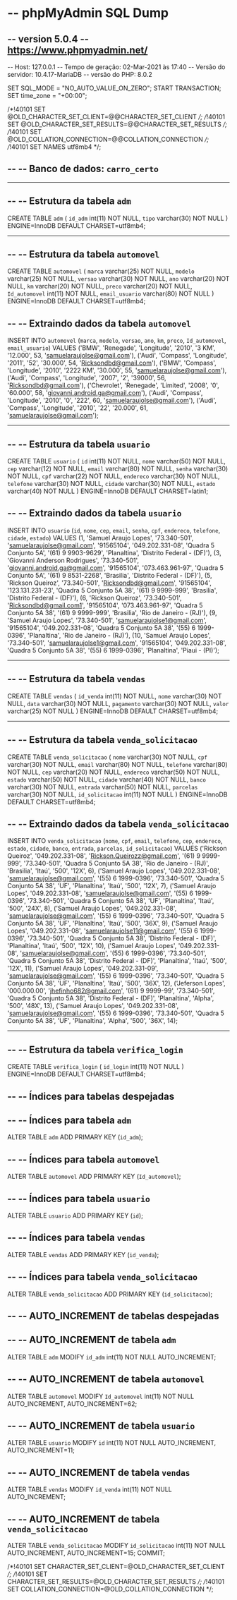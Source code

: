# -- phpMyAdmin SQL Dump
-- version 5.0.4
-- https://www.phpmyadmin.net/
--
-- Host: 127.0.0.1
-- Tempo de geração: 02-Mar-2021 às 17:40
-- Versão do servidor: 10.4.17-MariaDB
-- versão do PHP: 8.0.2

SET SQL_MODE = "NO_AUTO_VALUE_ON_ZERO";
START TRANSACTION;
SET time_zone = "+00:00";


/*!40101 SET @OLD_CHARACTER_SET_CLIENT=@@CHARACTER_SET_CLIENT */;
/*!40101 SET @OLD_CHARACTER_SET_RESULTS=@@CHARACTER_SET_RESULTS */;
/*!40101 SET @OLD_COLLATION_CONNECTION=@@COLLATION_CONNECTION */;
/*!40101 SET NAMES utf8mb4 */;

--
-- Banco de dados: `carro_certo`
--

-- --------------------------------------------------------

--
-- Estrutura da tabela `adm`
--

CREATE TABLE `adm` (
  `id_adm` int(11) NOT NULL,
  `tipo` varchar(30) NOT NULL
) ENGINE=InnoDB DEFAULT CHARSET=utf8mb4;

-- --------------------------------------------------------

--
-- Estrutura da tabela `automovel`
--

CREATE TABLE `automovel` (
  `marca` varchar(25) NOT NULL,
  `modelo` varchar(25) NOT NULL,
  `versao` varchar(30) NOT NULL,
  `ano` varchar(20) NOT NULL,
  `km` varchar(20) NOT NULL,
  `preco` varchar(20) NOT NULL,
  `Id_automovel` int(11) NOT NULL,
  `email_usuario` varchar(80) NOT NULL
) ENGINE=InnoDB DEFAULT CHARSET=utf8mb4;

--
-- Extraindo dados da tabela `automovel`
--

INSERT INTO `automovel` (`marca`, `modelo`, `versao`, `ano`, `km`, `preco`, `Id_automovel`, `email_usuario`) VALUES
('BMW', 'Renegade', 'Longitude', '2010', '3 KM', '12.000', 53, 'samuelaraujolse@gmail.com'),
('Audi', 'Compass', 'Longitude', '2011', '52', '30.000', 54, 'Ricksondbd@gmail.com'),
('BMW', 'Compass', 'Longitude', '2010', '2222 KM', '30.000', 55, 'samuelaraujolse@gmail.com'),
('Audi', 'Compass', 'Longitude', '2007', '2', '39000', 56, 'Ricksondbd@gmail.com'),
('Chevrolet', 'Renegade', 'Limited', '2008', '0', '60.000', 58, 'giovanni.android.ga@gmail.com'),
('Audi', 'Compass', 'Longitude', '2010', '0', '222', 60, 'samuelaraujolse@gmail.com'),
('Audi', 'Compass', 'Longitude', '2010', '22', '20.000', 61, 'samuelaraujolse@gmail.com');

-- --------------------------------------------------------

--
-- Estrutura da tabela `usuario`
--

CREATE TABLE `usuario` (
  `id` int(11) NOT NULL,
  `nome` varchar(50) NOT NULL,
  `cep` varchar(12) NOT NULL,
  `email` varchar(80) NOT NULL,
  `senha` varchar(30) NOT NULL,
  `cpf` varchar(22) NOT NULL,
  `endereco` varchar(30) NOT NULL,
  `telefone` varchar(30) NOT NULL,
  `cidade` varchar(30) NOT NULL,
  `estado` varchar(40) NOT NULL
) ENGINE=InnoDB DEFAULT CHARSET=latin1;

--
-- Extraindo dados da tabela `usuario`
--

INSERT INTO `usuario` (`id`, `nome`, `cep`, `email`, `senha`, `cpf`, `endereco`, `telefone`, `cidade`, `estado`) VALUES
(1, 'Samuel Araujo Lopes', '73.340-501', 'samuelaraujolse@gmail.com', '91565104', '049.202.331-08', 'Quadra 5 Conjunto 5A', '(61) 9 9903-9629', 'Planaltina', 'Distrito Federal - (DF)'),
(3, 'Giovanni Anderson Rodrigues', '73.340-501', 'giovanni.android.ga@gmail.com', '91565104', '073.463.961-97', 'Quadra 5 Conjunto 5A', '(61) 9 8531-2268', 'Brasilia', 'Distrito Federal - (DF)'),
(5, 'Rickson Queiroz', '73.340-501', 'Ricksondbd@gmail.com', '91565104', '123.131.231-23', 'Quadra 5 Conjunto 5A 38', '(61) 9 9999-999', 'Brasilia', 'Distrito Federal - (DF)'),
(6, 'Rickson Queiroz', '73.340-501', 'Ricksondbd@gmail.com1', '91565104', '073.463.961-97', 'Quadra 5 Conjunto 5A 38', '(61) 9 9999-999', 'Brasilia', 'Rio de Janeiro - (RJ)'),
(9, 'Samuel Araujo Lopes', '73.340-501', 'samuelaraujolse1@gmail.com', '91565104', '049.202.331-08', 'Quadra 5 Conjunto 5A 38', '(55) 6 1999-0396', 'Planaltina', 'Rio de Janeiro - (RJ)'),
(10, 'Samuel Araujo Lopes', '73.340-501', 'samuelaraujolse1@gmail.com', '91565104', '049.202.331-08', 'Quadra 5 Conjunto 5A 38', '(55) 6 1999-0396', 'Planaltina', 'Piaui­ - (PI)');

-- --------------------------------------------------------

--
-- Estrutura da tabela `vendas`
--

CREATE TABLE `vendas` (
  `id_venda` int(11) NOT NULL,
  `nome` varchar(30) NOT NULL,
  `data` varchar(30) NOT NULL,
  `pagamento` varchar(30) NOT NULL,
  `valor` varchar(25) NOT NULL
) ENGINE=InnoDB DEFAULT CHARSET=utf8mb4;

-- --------------------------------------------------------

--
-- Estrutura da tabela `venda_solicitacao`
--

CREATE TABLE `venda_solicitacao` (
  `nome` varchar(30) NOT NULL,
  `cpf` varchar(30) NOT NULL,
  `email` varchar(80) NOT NULL,
  `telefone` varchar(80) NOT NULL,
  `cep` varchar(20) NOT NULL,
  `endereco` varchar(50) NOT NULL,
  `estado` varchar(50) NOT NULL,
  `cidade` varchar(40) NOT NULL,
  `banco` varchar(30) NOT NULL,
  `entrada` varchar(50) NOT NULL,
  `parcelas` varchar(30) NOT NULL,
  `id_solicitacao` int(11) NOT NULL
) ENGINE=InnoDB DEFAULT CHARSET=utf8mb4;

--
-- Extraindo dados da tabela `venda_solicitacao`
--

INSERT INTO `venda_solicitacao` (`nome`, `cpf`, `email`, `telefone`, `cep`, `endereco`, `estado`, `cidade`, `banco`, `entrada`, `parcelas`, `id_solicitacao`) VALUES
('Rickson Queiroz', '049.202.331-08', 'Rickson.Queirozz@gmail.com', '(61) 9 9999-999', '73.340-501', 'Quadra 5 Conjunto 5A 38', 'Rio de Janeiro - (RJ)', 'Brasilia', 'Itaú', '500', '12X', 6),
('Samuel Araujo Lopes', '049.202.331-08', 'samuelaraujolse@gmail.com', '(55) 6 1999-0396', '73.340-501', 'Quadra 5 Conjunto 5A 38', 'UF', 'Planaltina', 'Itaú', '500', '12X', 7),
('Samuel Araujo Lopes', '049.202.331-08', 'samuelaraujolse@gmail.com', '(55) 6 1999-0396', '73.340-501', 'Quadra 5 Conjunto 5A 38', 'UF', 'Planaltina', 'Itaú', '500', '24X', 8),
('Samuel Araujo Lopes', '049.202.331-08', 'samuelaraujolse@gmail.com', '(55) 6 1999-0396', '73.340-501', 'Quadra 5 Conjunto 5A 38', 'UF', 'Planaltina', 'Itaú', '500', '36X', 9),
('Samuel Araujo Lopes', '049.202.331-08', 'samuelaraujolse11@gmail.com', '(55) 6 1999-0396', '73.340-501', 'Quadra 5 Conjunto 5A 38', 'Distrito Federal - (DF)', 'Planaltina', 'Itaú', '500', '12X', 10),
('Samuel Araujo Lopes', '049.202.331-08', 'samuelaraujolse@gmail.com', '(55) 6 1999-0396', '73.340-501', 'Quadra 5 Conjunto 5A 38', 'Distrito Federal - (DF)', 'Planaltina', 'Itaú', '500', '12X', 11),
('Samuel Araujo Lopes', '049.202.331-09', 'samuelaraujolse@gmail.com', '(55) 6 1999-0396', '73.340-501', 'Quadra 5 Conjunto 5A 38', 'UF', 'Planaltina', 'Itaú', '500', '36X', 12),
('Jeferson Lopes', '000.000.00', 'jhefinho682@gmail.com', '(61) 9 9999-99', '73.340-501', 'Quadra 5 Conjunto 5A 38', 'Distrito Federal - (DF)', 'Planaltina', 'Alpha', '500', '48X', 13),
('Samuel Araujo Lopes', '049.202.331-08', 'samuelaraujolse@gmail.com', '(55) 6 1999-0396', '73.340-501', 'Quadra 5 Conjunto 5A 38', 'UF', 'Planaltina', 'Alpha', '500', '36X', 14);

-- --------------------------------------------------------

--
-- Estrutura da tabela `verifica_login`
--

CREATE TABLE `verifica_login` (
  `id_login` int(11) NOT NULL
) ENGINE=InnoDB DEFAULT CHARSET=utf8mb4;

--
-- Índices para tabelas despejadas
--

--
-- Índices para tabela `adm`
--
ALTER TABLE `adm`
  ADD PRIMARY KEY (`id_adm`);

--
-- Índices para tabela `automovel`
--
ALTER TABLE `automovel`
  ADD PRIMARY KEY (`Id_automovel`);

--
-- Índices para tabela `usuario`
--
ALTER TABLE `usuario`
  ADD PRIMARY KEY (`id`);

--
-- Índices para tabela `vendas`
--
ALTER TABLE `vendas`
  ADD PRIMARY KEY (`id_venda`);

--
-- Índices para tabela `venda_solicitacao`
--
ALTER TABLE `venda_solicitacao`
  ADD PRIMARY KEY (`id_solicitacao`);

--
-- AUTO_INCREMENT de tabelas despejadas
--

--
-- AUTO_INCREMENT de tabela `adm`
--
ALTER TABLE `adm`
  MODIFY `id_adm` int(11) NOT NULL AUTO_INCREMENT;

--
-- AUTO_INCREMENT de tabela `automovel`
--
ALTER TABLE `automovel`
  MODIFY `Id_automovel` int(11) NOT NULL AUTO_INCREMENT, AUTO_INCREMENT=62;

--
-- AUTO_INCREMENT de tabela `usuario`
--
ALTER TABLE `usuario`
  MODIFY `id` int(11) NOT NULL AUTO_INCREMENT, AUTO_INCREMENT=11;

--
-- AUTO_INCREMENT de tabela `vendas`
--
ALTER TABLE `vendas`
  MODIFY `id_venda` int(11) NOT NULL AUTO_INCREMENT;

--
-- AUTO_INCREMENT de tabela `venda_solicitacao`
--
ALTER TABLE `venda_solicitacao`
  MODIFY `id_solicitacao` int(11) NOT NULL AUTO_INCREMENT, AUTO_INCREMENT=15;
COMMIT;

/*!40101 SET CHARACTER_SET_CLIENT=@OLD_CHARACTER_SET_CLIENT */;
/*!40101 SET CHARACTER_SET_RESULTS=@OLD_CHARACTER_SET_RESULTS */;
/*!40101 SET COLLATION_CONNECTION=@OLD_COLLATION_CONNECTION */;
